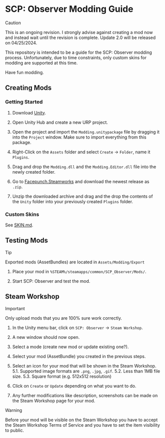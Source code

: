 # SCP: Observer Modding Guide

> [!CAUTION]
> This is an ongoing revision. I strongly advise against creating a mod now and instead wait until the revision is complete. Update 2.0 will be released on 04/25/2024.

This repository is intended to be a guide for the SCP: Observer modding process. Unfortunately, due to time constraints, only custom skins for modding are supported at this time.

Have fun modding.

## Creating Mods

### Getting Started

1. Download [Unity](https://unity.com/de/download).

2. Open Unity Hub and create a new URP project.

3. Open the project and import the `Modding.unitypackage` file by dragging it into the `Project` window. Make sure to import everything from this package.

4. Right-Click on the `Assets` folder and select `Create` -> `Folder`, name it `Plugins`.

5. Drag and drop the `Modding.dll` and the `Modding.Editor.dll` file into the newly created folder.

6. Go to [Facepunch.Steamworks](https://github.com/Facepunch/Facepunch.Steamworks/releases) and download the newest release as `.zip`.

7. Unzip the downloaded archive and drag and the drop the contents of the `Unity` folder into your previously created `Plugins` folder.

### Custom Skins

See [SKIN.md](/SKIN.md).

## Testing Mods

> [!TIP]
> Exported mods (AssetBundles) are located in `Assets/Modding/Export`

1. Place your mod in `%STEAM%/steamapps/common/SCP_Observer/Mods/`.

2. Start SCP: Observer and test the mod.

## Steam Workshop

> [!IMPORTANT]  
> Only upload mods that you are 100% sure work correctly.

1. In the Unity menu bar, click on `SCP: Observer` -> `Steam Workshop`.

2. A new window should now open.

3. Select a mode (create new mod or update existing one?).

4. Select your mod (AssetBundle) you created in the previous steps.

5. Select an icon for your mod that will be shown in the Steam Workshop.
    5.1. Supported image formats are `.png`, `.jpg`, `.gif`.
	5.2. Less than 1MB file size.
	5.3. Square format (e.g. 512x512 resolution)

6. Click on `Create` or `Update` depending on what you want to do.

7. Any further modifications like description, screenshots can be made on the Steam Workshop page for your mod.

> [!WARNING]  
> Before your mod will be visible on the Steam Workshop you have to accept the Steam Workshop Terms of Service and you have to set the item visibility to public.